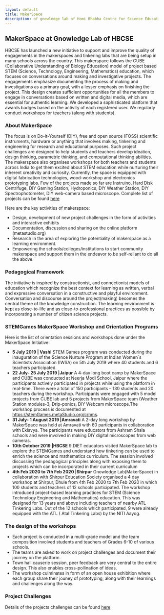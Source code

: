 ```yaml
--- 
layout: default
title: MakerSpace
description: of gnowledge lab of Homi Bhabha Centre for Science Education, TIFR
---
```


## MakerSpace at Gnowledge Lab of HBCSE

HBCSE has launched a new initiative to support and improve the quality of engagements in the makerspaces and tinkering labs that are being setup in many schools across the country. This makerspace follows the CUBE (Collaborative Understanding of Biology Education) model of project based STEM (Science, Technology, Engineering, Mathematics) education, which focuses on conversations around making and investigative projects. The engagements emphasize documenting the process of making and investigations as a primary goal, with a lesser emphasis on finishing the project. This design creates sufficient opportunities for all the members to engage in conversations based on written and digital media, which are essential for authentic learning. We developed a sophisticated platform that awards badges based on the activity of each registered user. We regularly conduct workshops for teachers (along with students).

### About MakerSpace

The focus is on Do-it-Yourself (DIY), free and open source (FOSS) scientific instruments, hardware or anything that involves making, tinkering and engineering for research and educational purposes. Such project challenges are designed to help students and teachers develop ideation, design thinking, parametric thinking, and computational thinking abilities. The makerspace also organises workshops for both teachers and students across India to get them excited about STEM education while nurturing their inherent creativity and curiosity. Currently, the space is equipped with digital fabrication technologies, wood-workshop and electronics prototyping labs. Few of the projects made so far are Instruino, Hard Disk Centrifuge, DIY Gaming Station, Hydroponics, DIY Weather Station, DIY Spectrophotometer, DIY web-camera based microscope. Complete list of projects can be found [here](https://www.gnowledge.org/projects/resources-makerspace.html)

Here are the key activities of makerspace:
* Design, development of new project challenges in the form of activities and interactive exhibits
* Documentation, discussion and sharing on the online platform (metastudio.org)
* Research in the area of exploring the potentiality of  makerspace as a learning environment.
* Empowering the schools/colleges/institutions to start community makerspace and support them in the endeavor to be self-reliant to do all the above.

### Pedagogical Framework
The initiative is inspired by constructionist, and connectionist models of education which recognize the best context for learning as written, verbal and expressive conversation in a constructive and playful environment. Conversation and discourse around the project(making) becomes the central theme of the knowledge construction. The learning environment is kept as close-to-life and as close-to-professional practices as possible by incorporating a number of citizen science projects.

### STEMGames MakerSpace Workshop and Orientation Programs

Here is the list of orientation sessions and workshops done under the MakerSpace Initiative:
* __5 July 2019 | Vashi__ STEM Games program was conducted during the inauguration of the Science Nurture Program at Indian Women`s Scientists Association (IWSA) on 5th July 2019 where 40 students and 6 teachers participated.
* __22 July- 25 July 2019 |Jaipur__ A 4-day long boot camp by MakerSpace and CUBE was conducted at Neerja Modi School, Jaipur where the participants actively participated in projects while using the platform in real-time. There were a total of 150 participants – 130 students and 20 teachers during the workshop. Participants were engaged with 5 model projects from CUBE lab and 5 projects from MakerSpace team (Weather Station modules-3, Drip-ponics, DIY Webcam microscope.The workshop process is documented at https://stemGames.metaStudio.org/c/nms.
* __31 July- 1 August 2019 |Amravati__ A 2-day long workshop by MakerSpace was held at Amravati with 60 participants in collaboration with Eklavya. The participants were educators from Ashram Shala schools and were involved in making DIY digital microscopes from web cameras.
* __10th October 2019 |HBCSE__ 9 DIET educators visited MakerSpace lab to explore the STEMGames and understand how tinkering can be used to enrich the science and mathematics curriculum. The session involved discussing the pedagogical principles along with exposing them to projects which can be incorporated in their current curriculum
* __4th Feb 2020 to 7th Feb 2020 |Shirpur__ Gnowledge Lab(MakerSpace) in collaboration with Shirpur Education Society organised a 4 day workshop at Shirpur, Dhule from 4th Feb 2020 to 7th Feb 2020 in which 100 students and teachers of 12 schools participated. The workshop introduced project-based learning practices for STEM (Science Technology Engineering and Mathematics) education. This was designed for 13 years and above including teachers of nearby ATL Tinkering Labs. Out of the 12 schools which participated, 9 were already equipped with the ATL ( Atal Tinkering Labs) by the NITI Aayog.

### The design of the workshops
* Each project is conducted in a multi-grade model and the team composition involved students and teachers of Grades 6-10 of various schools.
* The teams are asked to work on project challenges and document their journey on the platform.
* Town hall causerie session, peer feedback are very central to the entire design. This also enables cross-pollination of ideas.
* The workshop culminates in form of an open house exhibition where each group share their jouney of prototyping, along with their learnings and challenges along the way.

### Project Challenges

Details of the projects challenges can be found [here](https://www.gnowledge.org/projects/resources-makerspace.html)

